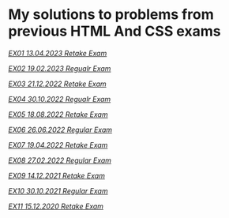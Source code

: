 # My solutions to problems from previous HTML And CSS exams

*[EX01 13.04.2023 Retake Exam](EX01)*

*[EX02 19.02.2023 Regualr Exam](EX02)*

*[EX03 21.12.2022 Retake Exam](EX03)*

*[EX04 30.10.2022 Regualr Exam](EX04)*

*[EX05 18.08.2022 Retake Exam](EX05)*

*[EX06 26.06.2022 Regular Exam](EX06)*

*[EX07 19.04.2022 Retake Exam](EX07)*

*[EX08 27.02.2022 Regular Exam](EX08)*

*[EX09 14.12.2021 Retake Exam](EX09)*

*[EX10 30.10.2021 Regular Exam](EX10)*

*[EX11 15.12.2020 Retake Exam](EX11)*